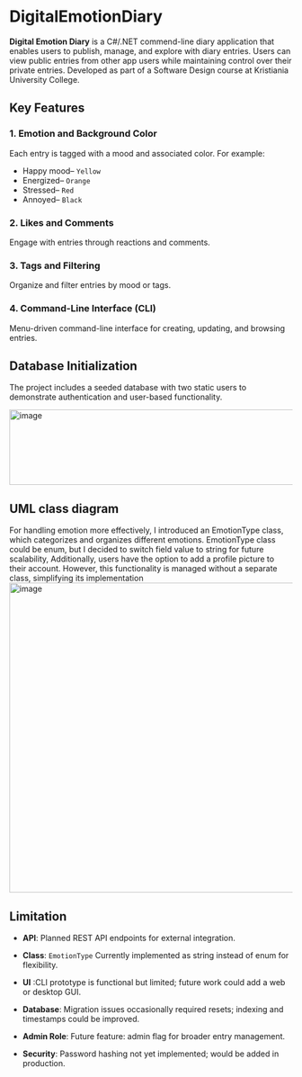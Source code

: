 # DigitalEmotionDiary
 **Digital Emotion Diary** is a C#/.NET commend-line diary application that enables users to publish, manage, and explore with diary entries. Users can view public entries from other app users while maintaining control over their private entries. Developed as part of a Software Design course at Kristiania University College.

## Key Features
### 1. Emotion and Background Color
Each entry is tagged with a mood and associated color.
For example:
- Happy mood– `Yellow`
- Energized– `Orange`
- Stressed– `Red`
- Annoyed– `Black`
 
### 2. Likes and Comments
Engage with entries through reactions and comments.
 
### 3. Tags and Filtering
Organize and filter entries by mood or tags.
 
### 4. Command-Line Interface (CLI)
Menu-driven command-line interface for creating, updating, and browsing entries.


## Database Initialization
The project includes a seeded database with two static users to demonstrate authentication and user-based functionality.

<img width="904" height="134" alt="image" src="https://github.com/user-attachments/assets/3d9e1ea8-cc3d-4bde-9c02-335251b9ecbf" />

## UML class diagram
For handling emotion more effectively, I introduced an EmotionType class, which categorizes and organizes different emotions. EmotionType class could be enum, but I decided to switch field value to string for future scalability, Additionally, users have the option to add a profile picture to their account. However, this functionality is managed without a separate class, simplifying its implementation
<img width="898" height="551" alt="image" src="https://github.com/user-attachments/assets/5ecd8474-1abe-4777-b236-bcbd5aed2588" />

## Limitation
- **API**: Planned REST API endpoints for external integration.

- **Class**: `EmotionType` Currently implemented as string instead of enum for flexibility.

- **UI** :CLI prototype is functional but limited; future work could add a web or desktop GUI.

- **Database**: Migration issues occasionally required resets; indexing and timestamps could be improved.

- **Admin Role**: Future feature: admin flag for broader entry management.

- **Security**: Password hashing not yet implemented; would be added in production.

